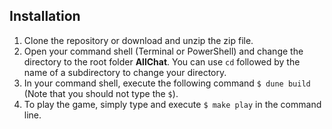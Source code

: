 ## Installation
1. Clone the repository or download and unzip the zip file.
2. Open your command shell (Terminal or PowerShell) and change the directory to the root folder **AllChat**. You can use `cd` followed by the name of a subdirectory to change your directory.
3. In your command shell, execute the following command `$ dune build` (Note that you should not type the `$`).
4. To play the game, simply type and execute `$ make play` in the command line.